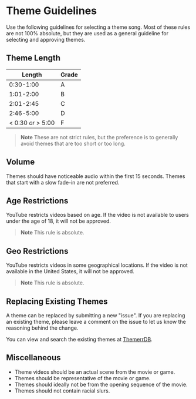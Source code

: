 # Theme Guidelines

Use the following guidelines for selecting a theme song. Most of these rules are not 100% absolute, but they
are used as a general guideline for selecting and approving themes.

## Theme Length

| Length             | Grade |
|--------------------|-------|
| 0:30-1:00          | A     |
| 1:01-2:00          | B     |
| 2:01-2:45          | C     |
| 2:46-5:00          | D     |
| < 0:30 *or* > 5:00 | F     |

> **Note**
> These are not strict rules, but the preference is to generally avoid themes that are too short or too long.

## Volume

Themes should have noticeable audio within the first 15 seconds. Themes that start with a slow fade-in are not
preferred.

## Age Restrictions

YouTube restricts videos based on age. If the video is not available to users under the age of 18, it will not be
approved.

> **Note**
> This rule is absolute.

## Geo Restrictions

YouTube restricts videos in some geographical locations. If the video is not available in the United States, it will
not be approved.

> **Note**
> This rule is absolute.

## Replacing Existing Themes

A theme can be replaced by submitting a new "issue". If you are replacing an existing theme, please leave a comment on
the issue to let us know the reasoning behind the change.

You can view and search the existing themes at [ThemerrDB](https://app.lizardbyte.dev/ThemerrDB).

## Miscellaneous

- Theme videos should be an actual scene from the movie or game.
- Themes should be representative of the movie or game.
- Themes should ideally not be from the opening sequence of the movie.
- Themes should not contain racial slurs.
